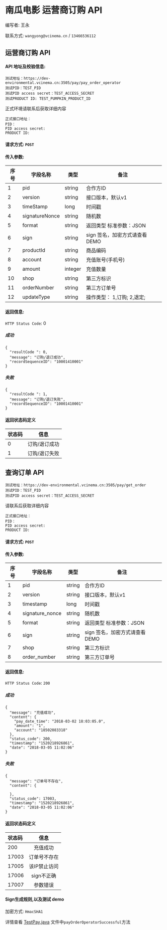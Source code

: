 # 南瓜电影 运营商订购 API

编写者: 王永 

联系方式: `wangyong@vcinema.cn` / `13466536112`


## 运营商订购 API

#### API 地址及校验信息: 

```
测试地址：https://dev-environmental.vcinema.cn:3505/pay/pay_order_operator
测试PID：TEST_PID
测试PID access secret：TEST_ACCESS_SECRET
测试PRODUCT ID: TEST_PUMPKIN_PRODUCT_ID
```

正式环境请联系后获取详细内容

```
正式接口地址：
PID：
PID access secret:
PRODUCT ID: 
```


#### 请求方式: `POST`

#### 传入参数:

序号  | 字段名称 |   类型   | 备注
---- | ------- | ------ | -----
  1  |  pid    | string  | 合作方ID
  2  | version | string | 接口版本，默认v1
  3  | timeStamp | long   | 时间戳
  4  | signatureNonce  | string | 随机数
  5  | format    | string |  返回类型 标准参数：JSON
  6  | sign | string | sign 签名，加密方式请查看DEMO
  7  | productId | string | 商品编码 
  8  | account | string | 充值账号(手机号)
  9  | amount | integer | 充值数量
  10  | shop | string | 第三方标识
  11  | orderNumber | string | 第三方订单号
  12  | updateType | string | 操作类型： 1,订购; 2,退定;




#### 返回信息:

`HTTP Status Code`: 0

##### 成功

```
{
  "resultCode ": 0,
  "message": "订购/退订成功",
  "recordSequenceID": "10001410001"
}

```

##### 失败

```
{
  "resultCode ": 1,
  "message": "订购/退订失败",
  "recordSequenceID": "10001410001"
}

```

#### 返回状态码定义

| 状态码  | 信息  |  
| :------------ |:---------------:| 
| 0      | 订购/退订成功 | 
| 1      | 订购/退订失败|


## 查询订单 API

```
测试地址：https://dev-environmental.vcinema.cn:3505/pay/get_order
测试PID：TEST_PID
测试PID access secret：TEST_ACCESS_SECRET
```

请联系后获取详细内容

```
正式接口地址：
PID：
PID access secret:
PRODUCT ID: 
```

#### 请求方式: `POST`

#### 传入参数:

序号  | 字段名称 |   类型   | 备注
---- | ------- | ------ | -----
  1  |  pid    | string  | 合作方ID
  2  | version | string | 接口版本，默认v1
  3  | timestamp | long   | 时间戳
  4  | signature_nonce  | string | 随机数
  5  | format    | string |  返回类型 标准参数：JSON
  6  | sign | string | sign 签名，加密方式请查看DEMO
  7  | shop | string | 第三方标识
  8  | order_number | string | 第三方订单号

#### 返回信息:

`HTTP Status Code`: `200`

##### 成功

```
{
  "message": "充值成功",
  "content": {
    "pay_date_time": "2018-03-02 18:03:05.0",
    "amount": "1",
    "account": "18502083318"
  },
  "status_code": 200,
  "timestamp": "1520218926861",
  "date": "2018-03-05 11:02:06"
}
```

##### 失败

```
{
  "message": "订单号不存在",
  "content": {

  },
  "status_code": 17003,
  "timestamp": "1520218926861",
  "date": "2018-03-05 11:02:06"
}
```

#### 返回状态码定义

| 状态码  | 信息  |  
| :------------ |:---------------:| 
| 200      | 充值成功 | 
| 17003      | 订单号不存在 |
| 17005      | 该IP禁止访问        |
| 17006      | sign不正确        |
| 17007     | 参数错误        |



#### Sign生成规则,以及测试 demo

加密方式: `HmacSHA1`

详情查看 [TestPay.java](https://github.com/pumpkin-movie/pumpkin_partner_api_demo/blob/master/src/test/java/cn/vcinema/partner/TestPay.java) 文件中`payOrderOperatorSuccessful`方法
